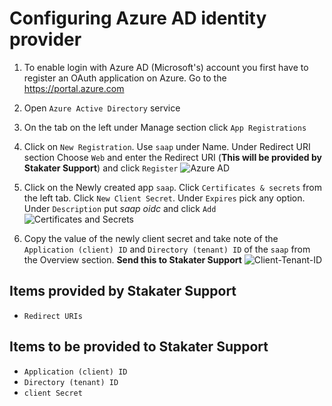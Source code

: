 # Configuring Azure AD identity provider

1. To enable login with Azure AD (Microsoft's) account you first have to register an OAuth application on Azure. Go to the <https://portal.azure.com>

2. Open `Azure Active Directory` service
3. On the tab on the left under Manage section click `App Registrations`
4. Click on `New Registration`. Use `saap` under Name. Under Redirect URI section Choose `Web` and enter the Redirect URI (**This will be provided by Stakater Support**) and click `Register`
![Azure AD](./images/azure-ad.png)

5. Click on the Newly created app `saap`. Click `Certificates & secrets` from the left tab. Click `New Client Secret`. Under `Expires` pick any option. Under `Description` put *saap oidc* and click `Add`
![Certificates and Secrets](./images/azure-ad-certificates-secrets.png)
6. Copy the value of the newly client secret and take note of the `Application (client) ID` and `Directory (tenant) ID` of the `saap` from the Overview section. **Send this to Stakater Support**
![Client-Tenant-ID](./images/azure-ad-clientid-tenantid.png)

## Items provided by Stakater Support

- `Redirect URIs`

## Items to be provided to Stakater Support

- `Application (client) ID`
- `Directory (tenant) ID`
- `client Secret`

